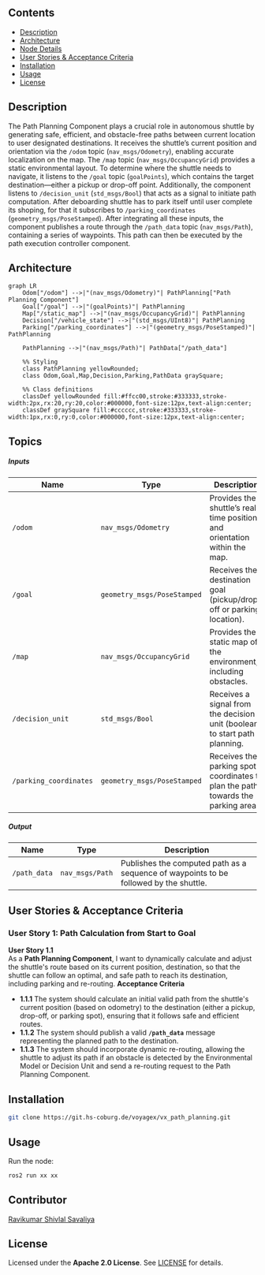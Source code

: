 ## Contents
- [Description](#description)
- [Architecture](#architecture)
- [Node Details](#node-details)
- [User Stories & Acceptance Criteria](#user-stories--acceptance-criteria)
- [Installation](#installation)
- [Usage](#usage)
- [License](#license)
 
## Description
The Path Planning Component plays a crucial role in autonomous shuttle by generating safe, efficient, and obstacle-free paths between current location to user designated destinations.
It receives the shuttle’s current position and orientation via the `/odom` topic (`nav_msgs/Odometry`), enabling accurate localization on the map. The `/map` topic (`nav_msgs/OccupancyGrid`) provides a static environmental layout. To determine where the shuttle needs to navigate, it listens to the `/goal` topic (`goalPoints`), which contains the target destination—either a pickup or drop-off point.
Additionally, the component listens to `/decision_unit` (`std_msgs/Bool`) that acts as a signal to initiate path computation. After deboarding shuttle has to park itself until user complete its shoping, for that it subscribes to `/parking_coordinates` (`geometry_msgs/PoseStamped`).
After integrating all these inputs, the component publishes a route through the `/path_data` topic (`nav_msgs/Path`), containing a series of waypoints. This path can then be executed by the path execution controller component.

## Architecture

```mermaid
graph LR
    Odom["/odom"] -->|"(nav_msgs/Odometry)"| PathPlanning["Path Planning Component"]
    Goal["/goal"] -->|"(goalPoints)"| PathPlanning
    Map["/static_map"] -->|"(nav_msgs/OccupancyGrid)"| PathPlanning
    Decision["/vehicle_state"] -->|"(std_msgs/UInt8)"| PathPlanning
    Parking["/parking_coordinates"] -->|"(geometry_msgs/PoseStamped)"| PathPlanning

    PathPlanning -->|"(nav_msgs/Path)"| PathData["/path_data"]

    %% Styling
    class PathPlanning yellowRounded;
    class Odom,Goal,Map,Decision,Parking,PathData graySquare;

    %% Class definitions
    classDef yellowRounded fill:#ffcc00,stroke:#333333,stroke-width:2px,rx:20,ry:20,color:#000000,font-size:12px,text-align:center;
    classDef graySquare fill:#cccccc,stroke:#333333,stroke-width:1px,rx:0,ry:0,color:#000000,font-size:12px,text-align:center;
```
##  Topics
##### Inputs

| Name                          | Type                      | Description                                                              |
|-------------------------------|---------------------------|--------------------------------------------------------------------------|
| `/odom`                       | `nav_msgs/Odometry`         | Provides the shuttle’s real-time position and orientation within the map. |
| `/goal`                       | `geometry_msgs/PoseStamped` | Receives the destination goal (pickup/drop-off or parking location). |
| `/map`                        | `nav_msgs/OccupancyGrid`    | Provides the static map of the environment, including obstacles. |
| `/decision_unit`              | `std_msgs/Bool`             | Receives a signal from the decision unit (boolean) to start path planning. |
| `/parking_coordinates`        | `geometry_msgs/PoseStamped` | Receives the parking spot coordinates to plan the path towards the parking area. |

##### Output

| Name                         | Type                      | Description                                                              |
|------------------------------|---------------------------|--------------------------------------------------------------------------|
| `/path_data`                 | `nav_msgs/Path`           | Publishes the computed path as a sequence of waypoints to be followed by the shuttle. |


## User Stories & Acceptance Criteria
### User Story 1: Path Calculation from Start to Goal
**User Story 1.1**  
As a **Path Planning Component**, I want to dynamically calculate and adjust the shuttle's route based on its current position, destination, so that the shuttle can follow an optimal, and safe path to reach its destination, including parking and re-routing.
**Acceptance Criteria**  
- **1.1.1**  The system should calculate an initial valid path from the shuttle's current position (based on odometry) to the destination (either a pickup, drop-off, or parking spot), ensuring that it follows safe and efficient routes.
- **1.1.2** The system should publish a valid **`/path_data`** message representing the planned path to the destination.
- **1.1.3** The system should incorporate dynamic re-routing, allowing the shuttle to adjust its path if an obstacle is detected by the Environmental Model or Decision Unit and send a re-routing request to the Path Planning Component.



<!-- ### User Story 2: Dynamic Re-routing for Obstacle Avoidance
**User Story 2.1**  
As a **Path Planning Component**, I want to dynamically re-calculate the path when the **Decision Unit** informs me of the need to re-plan the path due to a detected obstacle, so that the shuttle can avoid collisions and continue safely to its destination.

**Acceptance Criteria**  
- **2.1.1** The **Environmental Model** detects obstacles and sends a **true/false signal** to the **Decision Unit** indicating whether an obstacle is detected.
- **2.1.2** The **Decision Unit** sends a command to the **Path Planning Component** to re-plan the path when an obstacle is detected.
- **2.1.3** Upon receiving the signal from the **Decision Unit**, the **Path Planning Component** invalidates the current path and recalculates a new one that avoids the detected obstacle.
- **2.1.4** The updated path should be published to the **`/path_data`** topic, guiding the shuttle around the obstacle.

### User Story 3: Path Planning for Parking
**User Story 3.1**  
As a **Path Planning Component**, I want to plan a route that allows the shuttle to reach the nearest available parking spot, so that the shuttle can park safely while waiting for the user to complete their shopping.

**Acceptance Criteria**  
- **3.1.1** The system should use the **`/parking_coordinates`** to calculate the path to the nearest available parking spot.
- **3.1.2** The system should publish a valid path to the parking spot, guiding the shuttle safely into the parking area without collisions.
- **3.1.3**  The system should dynamically adjust the path if the parking spot becomes unavailable or if there are new obstacles detected while approaching the parking spot. -->

 
## Installation
```bash
git clone https://git.hs-coburg.de/voyagex/vx_path_planning.git
```
 
## Usage
Run the node:
```bash
ros2 run xx xx
```
 
## Contributor
[Ravikumar Shivlal Savaliya](https://git.hs-coburg.de/ravisavaliya)
 
## License
Licensed under the **Apache 2.0 License**. See [LICENSE](LICENSE) for details.
 
 
